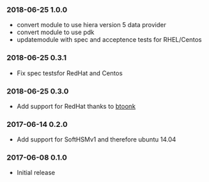 ### 2018-06-25 1.0.0
* convert module to use hiera version 5 data provider
* convert module to use pdk
* updatemodule with spec and acceptence tests for RHEL/Centos

### 2018-06-25 0.3.1
* Fix spec testsfor RedHat and Centos

### 2018-06-25 0.3.0
* Add support for RedHat thanks to [btoonk](https://github.com/btoonk)

### 2017-06-14 0.2.0
* Add support for SoftHSMv1 and therefore ubuntu 14.04 

### 2017-06-08 0.1.0
* Initial release

